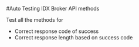 #Auto Testing IDX Broker API methods

Test all the methods for
* Correct response code of success
* Correct response length based on success code
